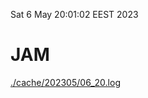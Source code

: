 Sat  6 May 20:01:02 EEST 2023
# JAM
<a href='./cache/202305/06_20.log'>./cache/202305/06_20.log</a>
